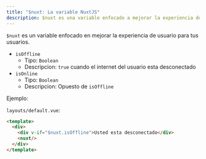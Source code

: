 ```yaml
---
title: "$nuxt: La variable NuxtJS"
description: $nuxt es una variable enfocado a mejorar la experiencia de usuario para tus usuarios.
---
```


`$nuxt` es un variable enfocado en mejorar la experiencia de usuario para tus usuarios.

- `isOffline`
  - Tipo: `Boolean`
  - Descripcion: `true` cuando el internet del usuario esta desconectado
- `isOnline`
  - Tipo: `Boolean`
  - Descripcion: Opuesto de `isOffline`

Ejemplo:

`layouts/default.vue`:

```html
<template>
  <div>
    <div v-if="$nuxt.isOffline">Usted esta desconectado</div>
    <nuxt/>
  </div>
</template>
```
